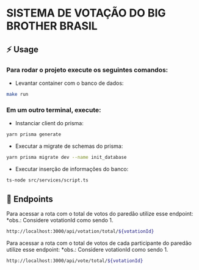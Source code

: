 # SISTEMA DE VOTAÇÃO DO BIG BROTHER BRASIL


## :zap: Usage

### Para rodar o projeto execute os seguintes comandos:

- Levantar container com o banco de dados:
```bash
make run
```

### Em um outro terminal, execute:

- Instanciar client do prisma:
```bash
yarn prisma generate
```

- Executar a migrate de schemas do prisma:
```bash
yarn prisma migrate dev --name init_database
```

- Executar inserção de informações do banco:
```bash
ts-node src/services/script.ts
```

## :book: Endpoints

Para acessar a rota com o total de votos do paredão utilize esse endpoint:
*obs.: Considere votationId como sendo 1.
```bash
http://localhost:3000/api/votation/total/${votationId}
```

Para acessar a rota com o total de votos de cada participante do paredão utilize esse endpoint:
*obs.: Considere votationId como sendo 1.
```bash
http://localhost:3000/api/vote/total/${votationId}
```